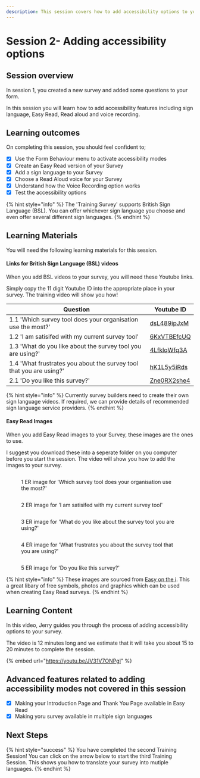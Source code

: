 ```yaml
---
description: This session covers how to add accessibility options to your Survey.
---
```


# Session 2- Adding accessibility options

## Session overview

In session 1, you created a new survey and added some questions to your form.

In this session you will learn how to add accessibility features including sign language, Easy Read, Read aloud and voice recording.

## Learning outcomes

On completing this session, you should feel confident to;

* [x] Use the Form Behaviour menu to activate accessibility modes
* [x] Create an Easy Read version of your Survey
* [x] Add a sign language to your Survey
* [x] Choose a Read Aloud voice for your Survey
* [x] Understand how the Voice Recording option works
* [x] Test the accessibility options

{% hint style="info" %}
The 'Training Survey' supports British Sign Language (BSL). You can offer whichever sign language you choose and even offer several different sign languages.
{% endhint %}

## Learning Materials

You will need the following learning materials for this session.

#### Links for British Sign Language (BSL) videos

When you add BSL videos to your survey, you will need these Youtube links.

Simply copy the 11 digit Youtube ID into the appropriate place in your survey. The training video will show you how!

<table><thead><tr><th width="442">Question</th><th>Youtube ID</th></tr></thead><tbody><tr><td>1.1 'Which survey tool does your organisation use the most?'</td><td><a href="https://youtu.be/dsL489ipJxM">dsL489ipJxM</a></td></tr><tr><td>1.2 'I am satisifed with my current survey tool'</td><td><a href="https://youtu.be/6KxVTBEfcUQ">6KxVTBEfcUQ</a></td></tr><tr><td>1.3 'What do you like about the survey tool you are using?'</td><td><a href="https://youtu.be/4LfklqWfq3A">4LfklqWfq3A</a></td></tr><tr><td>1.4 'What frustrates you about the survey tool that you are using?'</td><td><a href="https://youtu.be/hK1L5y5iRds">hK1L5y5iRds</a></td></tr><tr><td>2.1 'Do you like this survey?'</td><td><a href="https://youtu.be/Zne0RX2she4">Zne0RX2she4</a></td></tr></tbody></table>

{% hint style="info" %}
Currently survey builders need to create their own sign language videos. If required, we can provide details of recommended sign language service providers.
{% endhint %}

#### Easy Read Images

When you add Easy Read images to your Survey, these images are the ones to use.

I suggest you download these into a seperate folder on you computer before you start the session. The video will show you how to add the images to your survey.

<div><figure><img src="../.gitbook/assets/1.1  ER image for Survey.png" alt=""><figcaption><p>1 ER image for 'Which survey tool does your organisation use the most?'</p></figcaption></figure> <figure><img src="../.gitbook/assets/1.2 ER image for Satisfaction.png" alt=""><figcaption><p>2 ER image for 'I am satisifed with my current survey tool'</p></figcaption></figure> <figure><img src="../.gitbook/assets/1.3 ER image for what do you like.png" alt=""><figcaption><p>3 ER image for 'What do you like about the survey tool you are using?'</p></figcaption></figure> <figure><img src="../.gitbook/assets/1.4 ER image for what frustrates you.png" alt=""><figcaption><p>4 ER image for 'What frustrates you about the survey tool that you are using?'</p></figcaption></figure> <figure><img src="../.gitbook/assets/2.1 ER image do you like this survey.png" alt=""><figcaption><p>5 ER image for 'Do you like this survey?'</p></figcaption></figure></div>

{% hint style="info" %}
These images are sourced from [Easy on the i](https://www.learningdisabilityservice-leeds.nhs.uk/easy-on-the-i/). This a great libary of free symbols, photos and graphics which can be used when creating Easy Read surveys.
{% endhint %}

## Learning Content

In this video, Jerry guides you through the process of adding accessibility options to your survey.

The video is 12 minutes long and we estimate that it will take you about 15 to 20 minutes to complete the session.

{% embed url="https://youtu.be/JV31V7ONPgI" %}

## Advanced features related to adding accessibility modes not covered in this session

* [x] Making your Introduction Page and Thank You Page available in Easy Read
* [x] Making yoru survey available in multiple sign languages

## Next Steps

{% hint style="success" %}
You have completed the second Training Session! You can click on the arrow below to start the third Training Session. This shows you how to translate your survey into mutiple languages.
{% endhint %}
